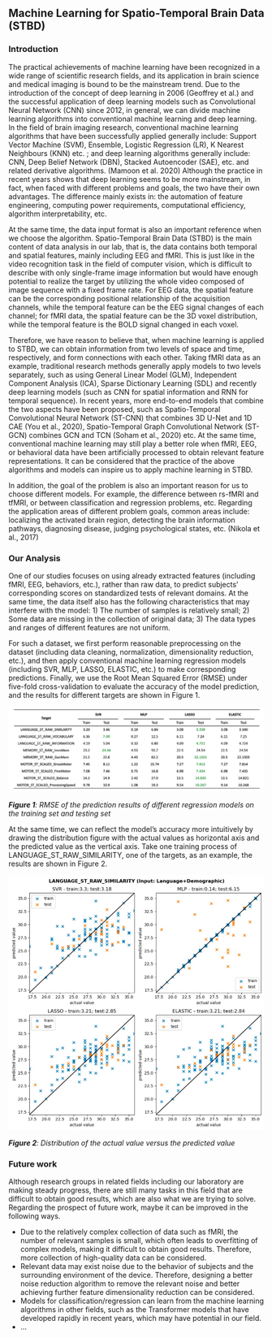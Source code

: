 ## Machine Learning for Spatio-Temporal Brain Data (STBD)

### Introduction

The practical achievements of machine learning have been recognized in a wide range of scientific research fields, and its application in brain science and medical imaging is bound to be the mainstream trend. Due to the introduction of the concept of deep learning in 2006 (Geoffrey et al.) and the successful application of deep learning models such as Convolutional Neural Network (CNN) since 2012, in general, we can divide machine learning algorithms into conventional machine learning and deep learning. In the field of brain imaging research, conventional machine learning algorithms that have been successfully applied generally include: Support Vector Machine (SVM), Ensemble, Logistic Regression (LR), K Nearest Neighbours (KNN) etc. ; and deep learning algorithms generally include: CNN, Deep Belief Network (DBN), Stacked Autoencoder (SAE), etc. and related derivative algorithms. (Mamoon et al. 2020) Although the practice in recent years shows that deep learning seems to be more mainstream, in fact, when faced with different problems and goals, the two have their own advantages. The difference mainly exists in: the automation of feature engineering, computing power requirements, computational efficiency, algorithm interpretability, etc.

At the same time, the data input format is also an important reference when we choose the algorithm. Spatio-Temporal Brain Data (STBD) is the main content of data analysis in our lab, that is, the data contains both temporal and spatial features, mainly including EEG and fMRI. This is just like in the video recognition task in the field of computer vision, which is difficult to describe with only single-frame image information but would have enough potential to realize the target by utilizing the whole video composed of image sequence with a fixed frame rate. For EEG data, the spatial feature can be the corresponding positional relationship of the acquisition channels, while the temporal feature can be the EEG signal changes of each channel; for fMRI data, the spatial feature can be the 3D voxel distribution, while the temporal feature is the BOLD signal changed in each voxel.

Therefore, we have reason to believe that, when machine learning is applied to STBD, we can obtain information from two levels of space and time, respectively, and form connections with each other. Taking fMRI data as an example, traditional research methods generally apply models to two levels separately, such as using General Linear Model (GLM), Independent Component Analysis (ICA), Sparse Dictionary Learning (SDL) and recently deep learning models (such as CNN for spatial information and RNN for temporal sequence). In recent years, more end-to-end models that combine the two aspects have been proposed, such as Spatio-Temporal Convolutional Neural Network (ST-CNN) that combines 3D U-Net and 1D CAE (You et al., 2020), Spatio-Temporal Graph Convolutional Network (ST-GCN) combines GCN and TCN (Soham et al., 2020) etc. At the same time, conventional machine learning may still play a better role when fMRI, EEG, or behavioral data have been artificially processed to obtain relevant feature representations. It can be considered that the practice of the above algorithms and models can inspire us to apply machine learning in STBD.

In addition, the goal of the problem is also an important reason for us to choose different models. For example, the difference between rs-fMRI and tfMRI, or between classification and regression problems, etc. Regarding the application areas of different problem goals, common areas include: localizing the activated brain region, detecting the brain information pathways, diagnosing disease, judging psychological states, etc. (Nikola et al., 2017)

### Our Analysis

One of our studies focuses on using already extracted features (including fMRI, EEG, behaviors, etc.), rather than raw data, to predict subjects’ corresponding scores on standardized tests of relevant domains. At the same time, the data itself also has the following characteristics that may interfere with the model: 1) The number of samples is relatively small; 2) Some data are missing in the collection of original data; 3) The data types and ranges of different features are not uniform.

For such a dataset, we first perform reasonable preprocessing on the dataset (including data cleaning, normalization, dimensionality reduction, etc.), and then apply conventional machine learning regression models (including SVR, MLP, LASSO, ELASTIC, etc.) to make corresponding predictions. Finally, we use the Root Mean Squared Error (RMSE) under five-fold cross-validation to evaluate the accuracy of the model prediction, and the results for different targets are shown in Figure 1.

![RMSE of 9 lables](https://github.com/Lin-Brain-Lab/machine_learning/blob/main/Kaihua_RMSE_of_9_lables.png)

***Figure 1**: RMSE of the prediction results of different regression models on the training set and testing set* 

At the same time, we can reflect the model’s accuracy more intuitively by drawing the distribution figure with the actual values as horizontal axis and the predicted value as the vertical axis. Take one training process of LANGUAGE_ST_RAW_SIMILARITY, one of the targets, as an example, the results are shown in Figure 2.

![scatter plot predicted vs actual](https://github.com/Lin-Brain-Lab/machine_learning/blob/main/Kaihua_scatter_plot_predicted_vs_actual.png)

***Figure 2**: Distribution of the actual value versus the predicted value* 

### Future work

Although research groups in related fields including our laboratory are making steady progress, there are still many tasks in this field that are difficult to obtain good results, which are also what we are trying to solve. Regarding the prospect of future work, maybe it can be improved in the following ways.

* Due to the relatively complex collection of data such as fMRI, the number of relevant samples is small, which often leads to overfitting of complex models, making it difficult to obtain good results. Therefore, more collection of high-quality data can be considered.
* Relevant data may exist noise due to the behavior of subjects and the surrounding environment of the device. Therefore, designing a better noise reduction algorithm to remove the relevant noise and better achieving further feature dimensionality reduction can be considered.
* Models for classification/regression can learn from the machine learning algorithms in other fields, such as the Transformer models that have developed rapidly in recent years, which may have potential in our field.
* ...
&nbsp;
&nbsp;
&nbsp;
&nbsp;
